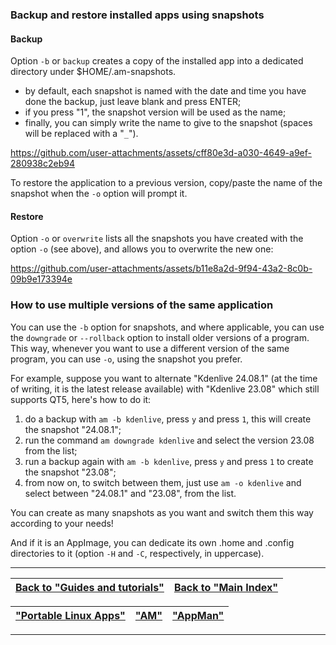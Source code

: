 ### Backup and restore installed apps using snapshots

#### Backup
Option `-b` or `backup` creates a copy of the installed app into a dedicated directory under $HOME/.am-snapshots. 

- by default, each snapshot is named with the date and time you have done the backup, just leave blank and press ENTER;
- if you press "1", the snapshot version will be used as the name;
- finally, you can simply write the name to give to the snapshot (spaces will be replaced with a "`_`").

https://github.com/user-attachments/assets/cff80e3d-a030-4649-a9ef-280938c2eb94

To restore the application to a previous version, copy/paste the name of the snapshot when the `-o` option will prompt it.

#### Restore
Option `-o` or `overwrite` lists all the snapshots you have created with the option `-o` (see above), and allows you to overwrite the new one:

https://github.com/user-attachments/assets/b11e8a2d-9f94-43a2-8c0b-09b9e173394e

### How to use multiple versions of the same application
You can use the `-b` option for snapshots, and where applicable, you can use the `downgrade` or `--rollback` option to install older versions of a program. This way, whenever you want to use a different version of the same program, you can use `-o`, using the snapshot you prefer.

For example, suppose you want to alternate "Kdenlive 24.08.1" (at the time of writing, it is the latest release available) with "Kdenlive 23.08" which still supports QT5, here's how to do it:
1. do a backup with `am -b kdenlive`, press `y` and press `1`, this will create the snapshot "24.08.1";
2. run the command `am downgrade kdenlive` and select the version 23.08 from the list;
3. run a backup again with `am -b kdenlive`, press `y` and press `1` to create the snapshot "23.08";
4. from now on, to switch between them, just use `am -o kdenlive` and select between "24.08.1" and "23.08", from the list.

You can create as many snapshots as you want and switch them this way according to your needs!

And if it is an AppImage, you can dedicate its own .home and .config directories to it (option `-H` and `-C`, respectively, in uppercase).

------------------------------------------------------------------------

| [Back to "Guides and tutorials"](../../README.md#guides-and-tutorials) | [Back to "Main Index"](../../README.md#main-index) |
| - | - |

| ["Portable Linux Apps"](https://portable-linux-apps.github.io/) | [ "AM" ](https://github.com/ivan-hc/AM) | [ "AppMan" ](https://github.com/ivan-hc/AppMan) |
| - | - | - |

------------------------------------------------------------------------
